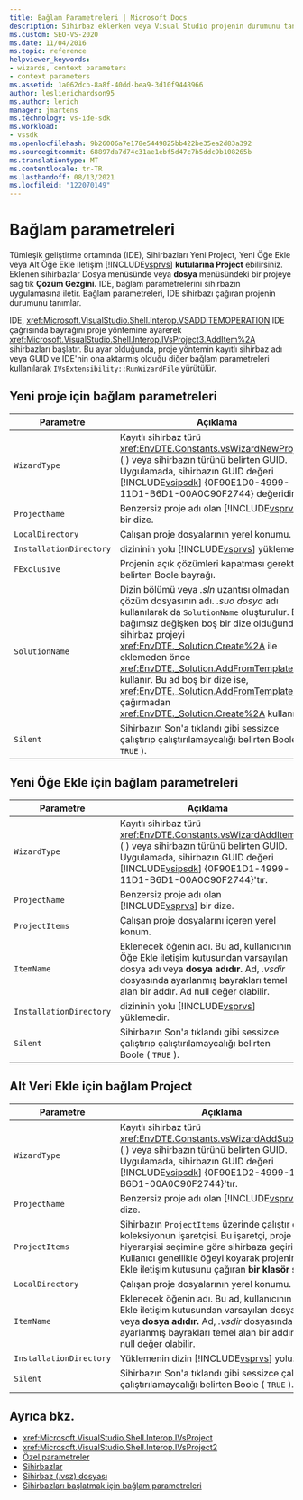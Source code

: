 ```yaml
---
title: Bağlam Parametreleri | Microsoft Docs
description: Sihirbaz eklerken veya Visual Studio projenin durumunu tanımlayan tümleşik geliştirme ortamındaki (IDE) bağlam parametreleri hakkında bilgi öğrenin.
ms.custom: SEO-VS-2020
ms.date: 11/04/2016
ms.topic: reference
helpviewer_keywords:
- wizards, context parameters
- context parameters
ms.assetid: 1a062dcb-8a8f-40dd-bea9-3d10f9448966
author: leslierichardson95
ms.author: lerich
manager: jmartens
ms.technology: vs-ide-sdk
ms.workload:
- vssdk
ms.openlocfilehash: 9b26006a7e178e5449825bb422be35ea2d83a392
ms.sourcegitcommit: 68897da7d74c31ae1ebf5d47c7b5ddc9b108265b
ms.translationtype: MT
ms.contentlocale: tr-TR
ms.lasthandoff: 08/13/2021
ms.locfileid: "122070149"
---
```

# <a name="context-parameters"></a>Bağlam parametreleri
Tümleşik geliştirme ortamında (IDE), Sihirbazları Yeni Project, Yeni Öğe Ekle veya Alt Öğe Ekle iletişim [!INCLUDE[vsprvs](../../code-quality/includes/vsprvs_md.md)] **kutularına Project** ebilirsiniz.   Eklenen sihirbazlar Dosya menüsünde veya **dosya** menüsündeki bir projeye sağ tık **Çözüm Gezgini.** IDE, bağlam parametrelerini sihirbazın uygulamasına iletir. Bağlam parametreleri, IDE sihirbazı çağıran projenin durumunu tanımlar.

 IDE, <xref:Microsoft.VisualStudio.Shell.Interop.VSADDITEMOPERATION> IDE çağrısında bayrağını proje yöntemine ayarerek <xref:Microsoft.VisualStudio.Shell.Interop.IVsProject3.AddItem%2A> sihirbazları başlatır. Bu ayar olduğunda, proje yöntemin kayıtlı sihirbaz adı veya GUID ve IDE'nin ona aktarmış olduğu diğer bağlam parametreleri kullanılarak `IVsExtensibility::RunWizardFile` yürütülür.

## <a name="context-parameters-for-new-project"></a>Yeni proje için bağlam parametreleri

| Parametre | Açıklama |
|-------------------------| - |
| `WizardType` | Kayıtlı sihirbaz türü <xref:EnvDTE.Constants.vsWizardNewProject> ( ) veya sihirbazın türünü belirten GUID. Uygulamada, sihirbazın GUID değeri [!INCLUDE[vsipsdk](../../extensibility/includes/vsipsdk_md.md)] {0F90E1D0-4999-11D1-B6D1-00A0C90F2744} değeridir. |
| `ProjectName` | Benzersiz proje adı olan [!INCLUDE[vsprvs](../../code-quality/includes/vsprvs_md.md)] bir dize. |
| `LocalDirectory` | Çalışan proje dosyalarının yerel konumu. |
| `InstallationDirectory` | dizininin yolu [!INCLUDE[vsprvs](../../code-quality/includes/vsprvs_md.md)] yüklemedir. |
| `FExclusive` | Projenin açık çözümleri kapatması gerektiğini belirten Boole bayrağı. |
| `SolutionName` | Dizin bölümü veya *.sln* uzantısı olmadan çözüm dosyasının adı. *.suo dosya* adı kullanılarak da `SolutionName` oluşturulur. Bu bağımsız değişken boş bir dize olduğunda, sihirbaz projeyi <xref:EnvDTE._Solution.Create%2A> ile eklemeden önce <xref:EnvDTE._Solution.AddFromTemplate%2A> kullanır. Bu ad boş bir dize ise, <xref:EnvDTE._Solution.AddFromTemplate%2A> çağırmadan <xref:EnvDTE._Solution.Create%2A> kullanın. |
| `Silent` | Sihirbazın Son'a tıklandı gibi sessizce  çalıştırıp çalıştırılamaycalığı belirten Boole ( `TRUE` ). |

## <a name="context-parameters-for-add-new-item"></a>Yeni Öğe Ekle için bağlam parametreleri

| Parametre | Açıklama |
|-------------------------| - |
| `WizardType` | Kayıtlı sihirbaz türü <xref:EnvDTE.Constants.vsWizardAddItem> ( ) veya sihirbazın türünü belirten GUID. Uygulamada, sihirbazın GUID değeri [!INCLUDE[vsipsdk](../../extensibility/includes/vsipsdk_md.md)] {0F90E1D1-4999-11D1-B6D1-00A0C90F2744}'tır. |
| `ProjectName` | Benzersiz proje adı olan [!INCLUDE[vsprvs](../../code-quality/includes/vsprvs_md.md)] bir dize. |
| `ProjectItems` | Çalışan proje dosyalarını içeren yerel konum. |
| `ItemName` | Eklenecek öğenin adı. Bu ad, kullanıcının Öğe Ekle iletişim kutusundan varsayılan dosya adı veya **dosya adıdır.** Ad, *.vsdir* dosyasında ayarlanmış bayrakları temel alan bir addır. Ad null değer olabilir. |
| `InstallationDirectory` | dizininin yolu [!INCLUDE[vsprvs](../../code-quality/includes/vsprvs_md.md)] yüklemedir. |
| `Silent` | Sihirbazın Son'a tıklandı gibi sessizce  çalıştırıp çalıştırılamaycalığı belirten Boole ( `TRUE` ). |

## <a name="context-parameters-for-add-sub-project"></a>Alt Veri Ekle için bağlam Project

| Parametre | Açıklama |
|-------------------------| - |
| `WizardType` | Kayıtlı sihirbaz türü <xref:EnvDTE.Constants.vsWizardAddSubProject> ( ) veya sihirbazın türünü belirten GUID. Uygulamada, sihirbazın GUID değeri [!INCLUDE[vsipsdk](../../extensibility/includes/vsipsdk_md.md)] {0F90E1D2-4999-11D1-B6D1-00A0C90F2744}'tır. |
| `ProjectName` | Benzersiz proje adı olan [!INCLUDE[vsprvs](../../code-quality/includes/vsprvs_md.md)] bir dize. |
| `ProjectItems` | Sihirbazın `ProjectItems` üzerinde çalıştır olduğu koleksiyonun işaretçisi. Bu işaretçi, proje hiyerarşisi seçimine göre sihirbaza geçirildi. Kullanıcı genellikle öğeyi koyarak projenin Öğe Ekle iletişim kutusunu çağıran **bir klasör** seçer. |
| `LocalDirectory` | Çalışan proje dosyalarının yerel konumu. |
| `ItemName` | Eklenecek öğenin adı. Bu ad, kullanıcının Öğe Ekle iletişim kutusundan varsayılan dosya adı veya **dosya adıdır.** Ad, *.vsdir* dosyasında ayarlanmış bayrakları temel alan bir addır. Ad null değer olabilir. |
| `InstallationDirectory` | Yüklemenin dizin [!INCLUDE[vsprvs](../../code-quality/includes/vsprvs_md.md)] yolu. |
| `Silent` | Sihirbazın Son'a tıklandı gibi sessizce  çalıştırıp çalıştırılamaycalığı belirten Boole ( `TRUE` ). |

## <a name="see-also"></a>Ayrıca bkz.
- <xref:Microsoft.VisualStudio.Shell.Interop.IVsProject>
- <xref:Microsoft.VisualStudio.Shell.Interop.IVsProject2>
- [Özel parametreler](../../extensibility/internals/custom-parameters.md)
- [Sihirbazlar](../../extensibility/internals/wizards.md)
- [Sihirbaz (.vsz) dosyası](../../extensibility/internals/wizard-dot-vsz-file.md)
- [Sihirbazları başlatmak için bağlam parametreleri](/previous-versions/tz690efs(v=vs.140))